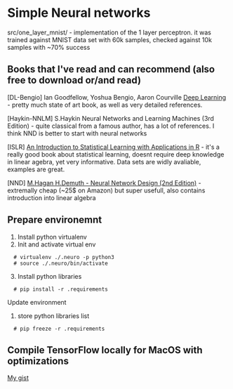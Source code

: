 # Simple Neural networks

src/one_layer_mnist/ - implementation of the 1 layer perceptron. it was trained against MNIST data set with 60k samples, checked against 10k samples with ~70% success

## Books that I've read and can recommend (also free to download or/and read)
[DL-Bengio] Ian Goodfellow, Yoshua Bengio, Aaron Courville [Deep Learning](http://www.deeplearningbook.org/) - pretty much state of art book, as well as very detailed references.

[Haykin-NNLM] S.Haykin Neural Networks and Learning Machines (3rd Edition) - quite classical from a famous author, has a lot of references. I think NND is better to start with neural networks

[ISLR] [An Introduction to Statistical Learning with Applications in R](http://www-bcf.usc.edu/~gareth/ISL/) - it's a really good book about statistical learning, doesnt require deep knowledge in linear agebra, yet very informative. Data sets are widly avaliable, examples are great.

[NND] [M.Hagan H.Demuth - Neural Network Design (2nd Edition)](http://hagan.okstate.edu/NNDesign.pdf) - extremally cheap (~25$ on Amazon) but super usefull, also contains introduction into linear algebra

## Prepare environemnt
1) Install python virtualenv
2) Init and activate virtual env
```
  # virtualenv ./.neuro -p python3
  # source ./.neuro/bin/activate
```
3) Install python libraries
```
  # pip install -r .requirements
```

Update environment
1) store python libraries list
```
  # pip freeze -r .requirements
```

## Compile TensorFlow locally for MacOS with optimizations
[My gist](https://gist.github.com/venik/9ba962c8b301b0e21f99884cbd35082f)
